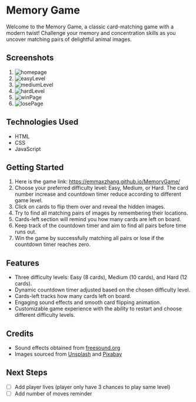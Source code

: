 # Memory Game

Welcome to the Memory Game, a classic card-matching game with a modern twist! Challenge your memory and concentration skills as you uncover matching pairs of delightful animal images.

## Screenshots

1. ![homepage](./gameScreenshots/homepage.png)
2. ![easyLevel](./gameScreenshots/easy_level.png)
3. ![mediumLevel](./gameScreenshots/medium_level.png)
4. ![hardLevel](./gameScreenshots/hard_level.png)
5. ![winPage](./gameScreenshots/win_page.png)
6. ![losePage](./gameScreenshots/lose_page.png)

## Technologies Used

- HTML
- CSS
- JavaScript

## Getting Started

1. Here is the game link: https://emmaxzhang.github.io/MemoryGame/
2. Choose your preferred difficulty level: Easy, Medium, or Hard. The card number increase and countdown timer reduce according to different game level.
3. Click on cards to flip them over and reveal the hidden images.
4. Try to find all matching pairs of images by remembering their locations.
5. Cards-left section will remind you how many cards are left on board.
6. Keep track of the countdown timer and aim to find all pairs before time runs out.
7. Win the game by successfully matching all pairs or lose if the countdown timer reaches zero.

## Features

- Three difficulty levels: Easy (8 cards), Medium (10 cards), and Hard (12 cards).
- Dynamic countdown timer adjusted based on the chosen difficulty level.
- Cards-left tracks how many cards left on board.
- Engaging sound effects and smooth card flipping animation.
- Customizable game experience with the ability to restart and choose different difficulty levels.

## Credits

- Sound effects obtained from [freesound.org](https://freesound.org/)
- Images sourced from [Unsplash](https://unsplash.com/) and [Pixabay](https://pixabay.com/)

## Next Steps

- [ ] Add player lives (player only have 3 chances to play same level)
- [ ] Add number of moves reminder
